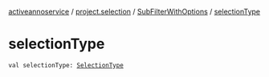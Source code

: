 [activeannoservice](../../index.md) / [project.selection](../index.md) / [SubFilterWithOptions](index.md) / [selectionType](./selection-type.md)

# selectionType

`val selectionType: `[`SelectionType`](../-selection-type/index.md)